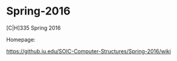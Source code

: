 # Spring-2016
[C|H]335 Spring 2016

Homepage:

https://github.iu.edu/SOIC-Computer-Structures/Spring-2016/wiki

